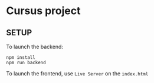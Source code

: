 # Cursus project

## SETUP

To launch the backend:

```
npm install
npm run backend
```
To launch the frontend, use `Live Server` on the `index.html`